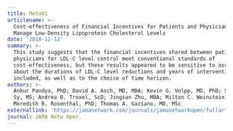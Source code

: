 ```yaml
---
title: Meta01
articlename: >-
  Cost-effectiveness of Financial Incentives for Patients and Physicians to
  Manage Low-Density Lipoprotein Cholesterol Levels
date: '2018-12-12'
summary: >-
  This study suggests that the financial incentives shared between patients and
  physicians for LDL-C level control meet conventional standards of
  cost-effectiveness, but these results appeared to be sensitive to assumptions
  about the durations of LDL-C level reductions and years of intervention costs
  included, as well as to the choice of time horizon.
authors: >-
  Ankur Pandya, PhD; David A. Asch, MD, MBA; Kevin G. Volpp, MD, PhD; Stephen
  Sy, MS; Andrea B. Troxel, ScD; Jingsan Zhu, MBA; Milton C. Weinstein, PhD;
  Meredith B. Rosenthal, PhD; Thomas A. Gaziano, MD, MSc
externallink: 'https://jamanetwork.com/journals/jamanetworkopen/fullarticle/2702211'
journal: JAMA Netw Open.
---
```


